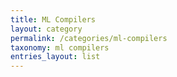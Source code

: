 ```yaml
---
title: ML Compilers
layout: category
permalink: /categories/ml-compilers
taxonomy: ml compilers
entries_layout: list
---
```


